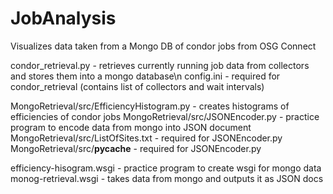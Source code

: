 JobAnalysis
===========

Visualizes data taken from a Mongo DB of condor jobs from OSG Connect



condor_retrieval.py - retrieves currently running job data from collectors and stores them into a mongo database\n
config.ini - required for condor_retrieval (contains list of collectors and wait intervals)

MongoRetrieval/src/EfficiencyHistogram.py - creates histograms of efficiencies of condor jobs
MongoRetrieval/src/JSONEncoder.py - practice program to encode data from mongo into JSON document
MongoRetrieval/src/ListOfSites.txt - required for JSONEncoder.py
MongoRetrieval/src/__pycache__ - required for JSONEncoder.py

efficiency-hisogram.wsgi - practice program to create wsgi for mongo data
monog-retrieval.wsgi - takes data from mongo and outputs it as JSON docs
